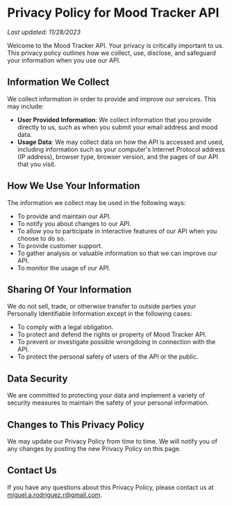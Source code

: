 # Privacy Policy for Mood Tracker API

_Last updated: 11/28/2023_

Welcome to the Mood Tracker API. Your privacy is critically important to us. This privacy policy outlines how we collect, use, disclose, and safeguard your information when you use our API.

## Information We Collect

We collect information in order to provide and improve our services. This may include:

- **User Provided Information**: We collect information that you provide directly to us, such as when you submit your email address and mood data.
- **Usage Data**: We may collect data on how the API is accessed and used, including information such as your computer's Internet Protocol address (IP address), browser type, browser version, and the pages of our API that you visit.

## How We Use Your Information

The information we collect may be used in the following ways:

- To provide and maintain our API.
- To notify you about changes to our API.
- To allow you to participate in interactive features of our API when you choose to do so.
- To provide customer support.
- To gather analysis or valuable information so that we can improve our API.
- To monitor the usage of our API.

## Sharing Of Your Information

We do not sell, trade, or otherwise transfer to outside parties your Personally Identifiable Information except in the following cases:

- To comply with a legal obligation.
- To protect and defend the rights or property of Mood Tracker API.
- To prevent or investigate possible wrongdoing in connection with the API.
- To protect the personal safety of users of the API or the public.

## Data Security

We are committed to protecting your data and implement a variety of security measures to maintain the safety of your personal information.

## Changes to This Privacy Policy

We may update our Privacy Policy from time to time. We will notify you of any changes by posting the new Privacy Policy on this page.

## Contact Us

If you have any questions about this Privacy Policy, please contact us at miguel.a.rodriguez.r@gmail.com.

